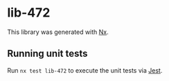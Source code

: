 # lib-472

This library was generated with [Nx](https://nx.dev).

## Running unit tests

Run `nx test lib-472` to execute the unit tests via [Jest](https://jestjs.io).
